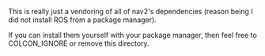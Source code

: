 This is really just a vendoring of all of nav2's dependencies (reason being I did not install ROS from a package manager).

If you can install them yourself with your package manager, then feel free to COLCON_IGNORE or remove this directory.
